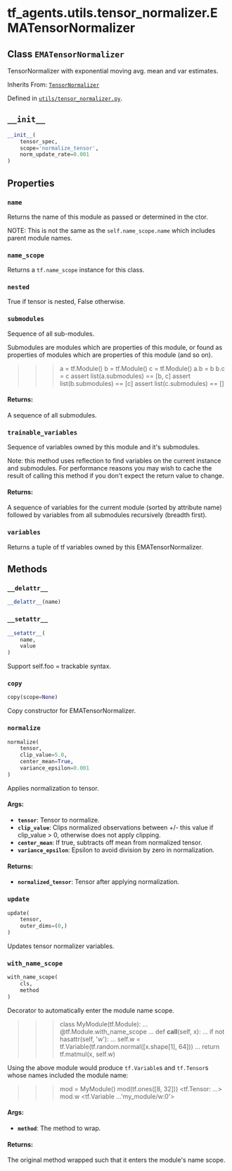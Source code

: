 <div itemscope itemtype="http://developers.google.com/ReferenceObject">
<meta itemprop="name" content="tf_agents.utils.tensor_normalizer.EMATensorNormalizer" />
<meta itemprop="path" content="Stable" />
<meta itemprop="property" content="name"/>
<meta itemprop="property" content="name_scope"/>
<meta itemprop="property" content="nested"/>
<meta itemprop="property" content="submodules"/>
<meta itemprop="property" content="trainable_variables"/>
<meta itemprop="property" content="variables"/>
<meta itemprop="property" content="__delattr__"/>
<meta itemprop="property" content="__init__"/>
<meta itemprop="property" content="__setattr__"/>
<meta itemprop="property" content="copy"/>
<meta itemprop="property" content="normalize"/>
<meta itemprop="property" content="update"/>
<meta itemprop="property" content="with_name_scope"/>
</div>

# tf_agents.utils.tensor_normalizer.EMATensorNormalizer

## Class `EMATensorNormalizer`

TensorNormalizer with exponential moving avg. mean and var estimates.

Inherits From: [`TensorNormalizer`](../../../tf_agents/utils/tensor_normalizer/TensorNormalizer.md)



Defined in [`utils/tensor_normalizer.py`](https://github.com/tensorflow/agents/tree/master/tf_agents/utils/tensor_normalizer.py).

<!-- Placeholder for "Used in" -->


<h2 id="__init__"><code>__init__</code></h2>

``` python
__init__(
    tensor_spec,
    scope='normalize_tensor',
    norm_update_rate=0.001
)
```





## Properties

<h3 id="name"><code>name</code></h3>

Returns the name of this module as passed or determined in the ctor.

NOTE: This is not the same as the `self.name_scope.name` which includes
parent module names.

<h3 id="name_scope"><code>name_scope</code></h3>

Returns a `tf.name_scope` instance for this class.

<h3 id="nested"><code>nested</code></h3>

True if tensor is nested, False otherwise.

<h3 id="submodules"><code>submodules</code></h3>

Sequence of all sub-modules.

Submodules are modules which are properties of this module, or found as
properties of modules which are properties of this module (and so on).

>>> a = tf.Module()
>>> b = tf.Module()
>>> c = tf.Module()
>>> a.b = b
>>> b.c = c
>>> assert list(a.submodules) == [b, c]
>>> assert list(b.submodules) == [c]
>>> assert list(c.submodules) == []

#### Returns:

A sequence of all submodules.

<h3 id="trainable_variables"><code>trainable_variables</code></h3>

Sequence of variables owned by this module and it's submodules.

Note: this method uses reflection to find variables on the current instance
and submodules. For performance reasons you may wish to cache the result
of calling this method if you don't expect the return value to change.

#### Returns:

A sequence of variables for the current module (sorted by attribute
name) followed by variables from all submodules recursively (breadth
first).

<h3 id="variables"><code>variables</code></h3>

Returns a tuple of tf variables owned by this EMATensorNormalizer.



## Methods

<h3 id="__delattr__"><code>__delattr__</code></h3>

``` python
__delattr__(name)
```



<h3 id="__setattr__"><code>__setattr__</code></h3>

``` python
__setattr__(
    name,
    value
)
```

Support self.foo = trackable syntax.

<h3 id="copy"><code>copy</code></h3>

``` python
copy(scope=None)
```

Copy constructor for EMATensorNormalizer.

<h3 id="normalize"><code>normalize</code></h3>

``` python
normalize(
    tensor,
    clip_value=5.0,
    center_mean=True,
    variance_epsilon=0.001
)
```

Applies normalization to tensor.

#### Args:

* <b>`tensor`</b>: Tensor to normalize.
* <b>`clip_value`</b>: Clips normalized observations between +/- this value if
    clip_value > 0, otherwise does not apply clipping.
* <b>`center_mean`</b>: If true, subtracts off mean from normalized tensor.
* <b>`variance_epsilon`</b>: Epsilon to avoid division by zero in normalization.


#### Returns:

* <b>`normalized_tensor`</b>: Tensor after applying normalization.

<h3 id="update"><code>update</code></h3>

``` python
update(
    tensor,
    outer_dims=(0,)
)
```

Updates tensor normalizer variables.

<h3 id="with_name_scope"><code>with_name_scope</code></h3>

``` python
with_name_scope(
    cls,
    method
)
```

Decorator to automatically enter the module name scope.

>>> class MyModule(tf.Module):
...   @tf.Module.with_name_scope
...   def __call__(self, x):
...     if not hasattr(self, 'w'):
...       self.w = tf.Variable(tf.random.normal([x.shape[1], 64]))
...     return tf.matmul(x, self.w)

Using the above module would produce `tf.Variable`s and `tf.Tensor`s whose
names included the module name:

>>> mod = MyModule()
>>> mod(tf.ones([8, 32]))
<tf.Tensor: ...>
>>> mod.w
<tf.Variable ...'my_module/w:0'>

#### Args:

* <b>`method`</b>: The method to wrap.


#### Returns:

The original method wrapped such that it enters the module's name scope.




